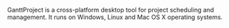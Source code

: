 GanttProject is a cross-platform desktop tool for project scheduling and management. It runs on Windows, Linux and Mac OS X operating systems.
